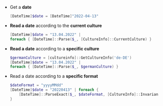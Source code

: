 - Get a **date**
    ```powershell
    [DateTime]$date = [DateTime]"2022-04-13"
    ```

- **Read a date** according to the **current culture**
    ```powershell
    [DateTime]$date = "13.04.2022" |
    foreach { [DateTime]::Parse($_, [CultureInfo]::CurrentCulture) }
    ```

- **Read a date** according to a **specific culture**
    ```powershell
    $germanCulture = [cultureinfo]::GetCultureInfo('de-DE')
    [DateTime]$date = "13.04.2022" |
    foreach { [DateTime]::Parse($_, $germanCulture) }
    ```

- Read a date according to a **specific format**    
    ```powershell
    $dateFormat = "yyyyMMdd"
    [DateTime]$date = "20220413" | foreach {
        [DateTime]::ParseExact($_, $dateFormat, [CultureInfo]::InvariantCulture)
    }
    ```